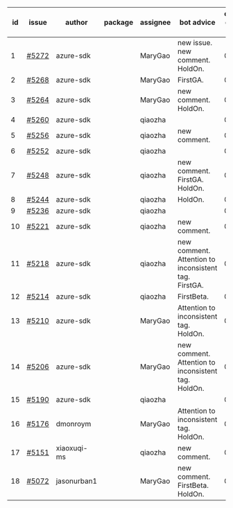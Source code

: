 | id | issue | author | package | assignee | bot advice | created date of issue | target release date | date from target |
| ------ | ------ | ------ | ------ | ------ | ------ | ------ | ------ | :-----: |
| 1 | [#5272](https://github.com/Azure/sdk-release-request/issues/5272) | azure-sdk |  | MaryGao | new issue. new comment. HoldOn. | 06-11 | 07-26 |  |
| 2 | [#5268](https://github.com/Azure/sdk-release-request/issues/5268) | azure-sdk |  | MaryGao | FirstGA. | 06-11 | 06-24 |  |
| 3 | [#5264](https://github.com/Azure/sdk-release-request/issues/5264) | azure-sdk |  | MaryGao | new comment. HoldOn. | 06-11 | 06-21 |  |
| 4 | [#5260](https://github.com/Azure/sdk-release-request/issues/5260) | azure-sdk |  | qiaozha |  | 06-06 | 06-21 |  |
| 5 | [#5256](https://github.com/Azure/sdk-release-request/issues/5256) | azure-sdk |  | qiaozha | new comment. | 06-05 | 06-21 |  |
| 6 | [#5252](https://github.com/Azure/sdk-release-request/issues/5252) | azure-sdk |  | qiaozha |  | 06-05 | 06-21 |  |
| 7 | [#5248](https://github.com/Azure/sdk-release-request/issues/5248) | azure-sdk |  | qiaozha | new comment. FirstGA. HoldOn. | 06-05 | 06-27 |  |
| 8 | [#5244](https://github.com/Azure/sdk-release-request/issues/5244) | azure-sdk |  | qiaozha | HoldOn. | 06-04 | 06-21 |  |
| 9 | [#5236](https://github.com/Azure/sdk-release-request/issues/5236) | azure-sdk |  | qiaozha |  | 06-04 | 06-21 |  |
| 10 | [#5221](https://github.com/Azure/sdk-release-request/issues/5221) | azure-sdk |  | qiaozha | new comment. | 05-22 | 06-21 |  |
| 11 | [#5218](https://github.com/Azure/sdk-release-request/issues/5218) | azure-sdk |  | qiaozha | new comment. Attention to inconsistent tag. FirstGA. | 05-21 | 06-21 |  |
| 12 | [#5214](https://github.com/Azure/sdk-release-request/issues/5214) | azure-sdk |  | qiaozha | FirstBeta. | 05-21 | 06-21 |  |
| 13 | [#5210](https://github.com/Azure/sdk-release-request/issues/5210) | azure-sdk |  | MaryGao | Attention to inconsistent tag. HoldOn. | 05-15 | 06-21 |  |
| 14 | [#5206](https://github.com/Azure/sdk-release-request/issues/5206) | azure-sdk |  | MaryGao | new comment. Attention to inconsistent tag. HoldOn. | 05-15 | 06-21 |  |
| 15 | [#5190](https://github.com/Azure/sdk-release-request/issues/5190) | azure-sdk |  | qiaozha |  | 05-08 | 06-21 |  |
| 16 | [#5176](https://github.com/Azure/sdk-release-request/issues/5176) | dmonroym |  | MaryGao | Attention to inconsistent tag. HoldOn. | 04-30 | 05-24 |  |
| 17 | [#5151](https://github.com/Azure/sdk-release-request/issues/5151) | xiaoxuqi-ms |  | qiaozha | new comment. | 04-24 | 05-24 |  |
| 18 | [#5072](https://github.com/Azure/sdk-release-request/issues/5072) | jasonurban1 |  | MaryGao | new comment. FirstBeta. HoldOn. | 03-22 | 05-24 |  |
